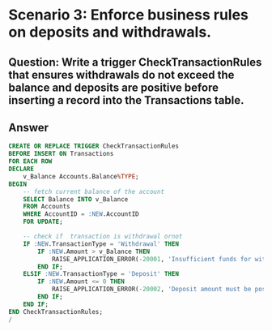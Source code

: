# Scenario 3: Enforce business rules on deposits and withdrawals.
## 	Question: Write a trigger CheckTransactionRules that ensures withdrawals do not exceed the balance and deposits are positive before inserting a record into the Transactions table.
## Answer
```sql
CREATE OR REPLACE TRIGGER CheckTransactionRules
BEFORE INSERT ON Transactions
FOR EACH ROW
DECLARE
    v_Balance Accounts.Balance%TYPE;
BEGIN
    -- fetch current balance of the account
    SELECT Balance INTO v_Balance
    FROM Accounts
    WHERE AccountID = :NEW.AccountID
    FOR UPDATE;

    -- check if  transaction is withdrawal ornot
    IF :NEW.TransactionType = 'Withdrawal' THEN
        IF :NEW.Amount > v_Balance THEN
            RAISE_APPLICATION_ERROR(-20001, 'Insufficient funds for withdrawal.');
        END IF;
    ELSIF :NEW.TransactionType = 'Deposit' THEN
        IF :NEW.Amount <= 0 THEN
            RAISE_APPLICATION_ERROR(-20002, 'Deposit amount must be positive.');
        END IF;
    END IF;
END CheckTransactionRules;
/
```
